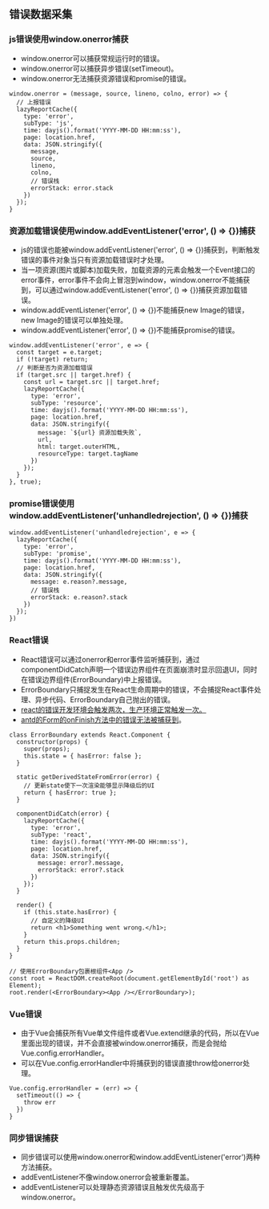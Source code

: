 ## 错误数据采集
### js错误使用window.onerror捕获
- window.onerror可以捕获常规运行时的错误。
- window.onerror可以捕获异步错误(setTimeout)。
- window.onerror无法捕获资源错误和promise的错误。
```
window.onerror = (message, source, lineno, colno, error) => {
  // 上报错误
  lazyReportCache({
    type: 'error',
    subType: 'js',
    time: dayjs().format('YYYY-MM-DD HH:mm:ss'),
    page: location.href,
    data: JSON.stringify({
      message,
      source,
      lineno,
      colno,
      // 错误栈
      errorStack: error.stack
    })
  });
}
```
### 资源加载错误使用window.addEventListener('error', () => {})捕获
- js的错误也能被window.addEventListener('error', () => {})捕获到，判断触发错误的事件对象当只有资源加载错误时才处理。
- 当一项资源(图片或脚本)加载失败，加载资源的元素会触发一个Event接口的error事件，error事件不会向上冒泡到window，window.onerror不能捕获到，可以通过window.addEventListener('error', () => {})捕获资源加载错误。
- window.addEventListener('error', () => {})不能捕获new Image的错误，new Image的错误可以单独处理。
- window.addEventListener('error', () => {})不能捕获promise的错误。
```
window.addEventListener('error', e => {
  const target = e.target;
  if (!target) return;
  // 判断是否为资源加载错误
  if (target.src || target.href) {
    const url = target.src || target.href;
    lazyReportCache({
      type: 'error',
      subType: 'resource',
      time: dayjs().format('YYYY-MM-DD HH:mm:ss'),
      page: location.href,
      data: JSON.stringify({
        message: `${url} 资源加载失败`,
        url,
        html: target.outerHTML,
        resourceType: target.tagName
      })
    });
  }
}, true);
```
### promise错误使用window.addEventListener('unhandledrejection', () => {})捕获
```
window.addEventListener('unhandledrejection', e => {
  lazyReportCache({
    type: 'error',
    subType: 'promise',
    time: dayjs().format('YYYY-MM-DD HH:mm:ss'),
    page: location.href,
    data: JSON.stringify({
      message: e.reason?.message,
      // 错误栈
      errorStack: e.reason?.stack
    })
  });
})
```
### React错误
- React错误可以通过onerror和error事件监听捕获到，通过componentDidCatch声明一个错误边界组件在页面崩溃时显示回退UI，同时在错误边界组件(ErrorBoundary)中上报错误。
- ErrorBoundary只捕捉发生在React生命周期中的错误，不会捕捉React事件处理、异步代码、ErrorBoundary自己抛出的错误。
- [react的错误开发环境会触发两次，生产环境正常触发一次。](https://github.com/facebook/react/issues/11499)
- [antd的Form的onFinish方法中的错误无法被捕获到](https://github.com/ant-design/ant-design/issues/33876)。
```
class ErrorBoundary extends React.Component {
  constructor(props) {
    super(props);
    this.state = { hasError: false };
  }

  static getDerivedStateFromError(error) {
    // 更新state使下一次渲染能够显示降级后的UI
    return { hasError: true };
  }

  componentDidCatch(error) {
    lazyReportCache({
      type: 'error',
      subType: 'react',
      time: dayjs().format('YYYY-MM-DD HH:mm:ss'),
      page: location.href,
      data: JSON.stringify({
        message: error?.message,
        errorStack: error?.stack
      })
    });
  }

  render() {
    if (this.state.hasError) {
      // 自定义的降级UI
      return <h1>Something went wrong.</h1>;
    }
    return this.props.children; 
  }
}

// 使用ErrorBoundary包裹根组件<App />
const root = ReactDOM.createRoot(document.getElementById('root') as Element);
root.render(<ErrorBoundary><App /></ErrorBoundary>);
```
### Vue错误
- 由于Vue会捕获所有Vue单文件组件或者Vue.extend继承的代码，所以在Vue里面出现的错误，并不会直接被window.onerror捕获，而是会抛给Vue.config.errorHandler。
- 可以在Vue.config.errorHandler中将捕获到的错误直接throw给onerror处理。
```
Vue.config.errorHandler = (err) => {
  setTimeout(() => {
    throw err
  })
}
```
### 同步错误捕获
- 同步错误可以使用window.onerror和window.addEventListener('error')两种方法捕获。
- addEventListener不像window.onerror会被重新覆盖。
- addEventListener可以处理静态资源错误且触发优先级高于window.onerror。
